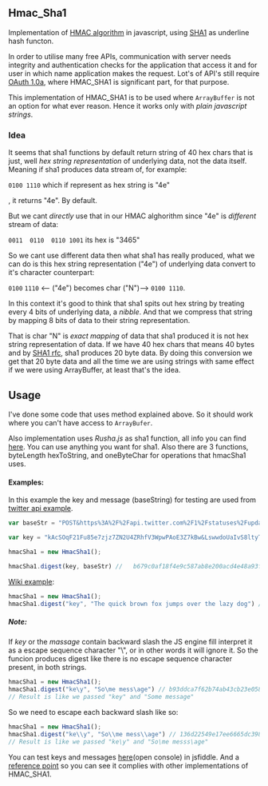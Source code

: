 ## Hmac_Sha1
Implementation of [HMAC algorithm](https://en.wikipedia.org/wiki/Hash-based_message_authentication_code#Implementation) in javascript, using [SHA1](https://en.wikipedia.org/wiki/SHA-1) as underline hash functon. 

In order to utilise many free APIs, communication with server needs integrity and authentication checks for the application that access it and for user in which name application makes the request. Lot's of API's still require [OAuth 1.0a](https://oauth.net/core/1.0a/#anchor15), where HMAC_SHA1 is significant part, for that purpose. 

This implementation of HMAC_SHA1 is to be used where `ArrayBuffer` is not an option for what ever reason. Hence it works only with *plain javascript strings*.

### Idea

It seems that sha1 functions by default return string of 40 hex chars that is just, well *hex string representation* of underlying data, not the data itself. Meaning if sha1 produces data stream of, for example:

`0100 1110` which if represent as hex string is "4e"

, it returns "4e". By default.

But we cant *directly* use that in our HMAC alghorithm since "4e" is *different* stream of data:

`0011  0110  0110 1001` its hex is "3465"

So we cant use different data then what sha1 has really produced, what we can do is this hex string representation ("4e") of underlying data convert to it's character counterpart:

`0100` `1110` <-- ("4e") becomes char ("N")--> `0100 1110`.

In this context it's good to think that sha1 spits out hex string by treating every 4 bits of underlying data, a *nibble*. And that we compress that string by mapping 8 bits of data to their string representation.

That is char "N" is *exact mapping* of data that sha1 produced it is not hex string representation of data. If we have 40 hex chars that means 40 bytes and by [SHA1 rfc](https://tools.ietf.org/html/rfc2104), sha1 produces 20 byte data. By doing this conversion we get that 20 byte data and all the time we are using strings with same effect if we were using ArrayBuffer, at least that's the idea.

## Usage

I've done some code that uses method explained above. So it should work where you can't have access to `ArrayBufer`. 


Also implementation uses *Rusha.js* as sha1 function, all info you can find [here](https://github.com/srijs/rusha). You can use anything you want for sha1.  Also there are 3 functions, byteLength hexToString, and oneByteChar for operations that hmacSha1 uses.
#### Examples:
In this example the key and message (baseString) for testing are used from [twitter api example](https://dev.twitter.com/oauth/overview/creating-signatures).

```javascript
var baseStr = "POST&https%3A%2F%2Fapi.twitter.com%2F1%2Fstatuses%2Fupdate.json&include_entities%3Dtrue%26oauth_consumer_key%3Dxvz1evFS4wEEPTGEFPHBog%26oauth_nonce%3DkYjzVBB8Y0ZFabxSWbWovY3uYSQ2pTgmZeNu2VS4cg%26oauth_signature_method%3DHMAC-SHA1%26oauth_timestamp%3D1318622958%26oauth_token%3D370773112-GmHxMAgYyLbNEtIKZeRNFsMKPR9EyMZeS9weJAEb%26oauth_version%3D1.0%26status%3DHello%2520Ladies%2520%252B%2520Gentlemen%252C%2520a%2520signed%2520OAuth%2520request%2521"

var key = "kAcSOqF21Fu85e7zjz7ZN2U4ZRhfV3WpwPAoE3Z7kBw&LswwdoUaIvS8ltyTt5jkRh4J50vUPVVHtR2YPi5kE";

hmacSha1 = new HmacSha1();

hmacSha1.digest(key, baseStr) //   b679c0af18f4e9c587ab8e200acd4e48a93f8cb6
```


[Wiki example](https://en.wikipedia.org/wiki/Hash-based_message_authentication_code#Examples):


```javascript
hmacSha1 = new HmacSha1();
hmacSha1.digest("key", "The quick brown fox jumps over the lazy dog") // de7c9b85b8b78aa6bc8a7a36f70a90701c9db4d9
```

##### Note:
If *key* or the *massage* contain backward slash the JS engine fill interpret it as a escape sequence character "\\", or in other words it will ignore it. So the funcion produces digest like there is no escape sequence character present, in both strings.


```javascript
hmacSha1 = new HmacSha1();
hmacSha1.digest("ke\y", "So\me mess\age") // b93ddca7f62b74ab43cb23e0581a05d50a27b9e9
// Result is like we passed "key" and "Some message"
```

So we need to escape each backward slash like so:


```javascript
hmacSha1 = new HmacSha1();
hmacSha1.digest("ke\\y", "So\\me mess\\age") // 136d22549e17ee6665dc398bbba43c5e912e3e92
// Result is like we passed "ke\y" and "So\me messs\age"
```
You can test keys and messages [here](https://jsfiddle.net/dzh5euo4/3/)(open console) in jsfiddle. 
And a [reference point](https://caligatio.github.io/jsSHA/) so you can see it complies with other implementations of HMAC_SHA1.

